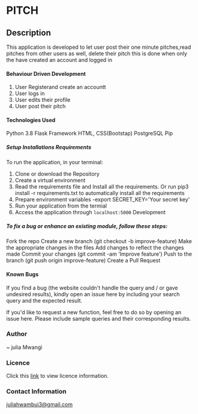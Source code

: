 # PITCH
## Description
This application is developed to let user post their one minute pitches,read pitches from other users as well, delete their pitch this is done when only the have created an account and logged in


#### Behaviour Driven Development
1. User Registerand create an accountt
2. User logs in
3. User edits their profile
4. User post their pitch

#### Technologies Used
Python 3.8
Flask Framework
HTML, CSS(Bootstap) 
PostgreSQL
Pip

##### Setup Installations Requirements
To run the application, in your terminal:
1. Clone or download the Repository
2. Create a virtual environment
3. Read the requirements file and Install all the requirements. Or run pip3 install -r requirements.txt to automatically install all the requirements
4. Prepare environment variables
-export SECRET_KEY='Your secret key'
4. Run your application from the termial
6. Access the application through `localhost:5000`
Development

##### To fix a bug or enhance an existing module, follow these steps:

Fork the repo
Create a new branch (git checkout -b improve-feature)
Make the appropriate changes in the files
Add changes to reflect the changes made
Commit your changes (git commit -am 'Improve feature')
Push to the branch (git push origin improve-feature)
Create a Pull Request
#### Known Bugs
If you find a bug (the website couldn't handle the query and / or gave undesired results), kindly open an issue here by including your search query and the expected result.

If you'd like to request a new function, feel free to do so by opening an issue here. Please include sample queries and their corresponding results.

### Author
~ julia Mwangi

### Licence
Click this [link](LICENSE) to view licence information.

### Contact Information
juliahwambui3@gmail.com